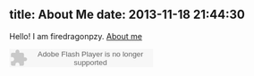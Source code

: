 title: About Me
date: 2013-11-18 21:44:30
---

Hello! I am firedragonpzy. [About me][1]


  [1]: http://www.firedragonpzy.com.cn/index.php/sample-page

  <embed src="http://www.xiami.com/widget/0_1769638209/singlePlayer.swf" type="application/x-shockwave-flash" width="257" height="33" wmode="transparent"></embed>
